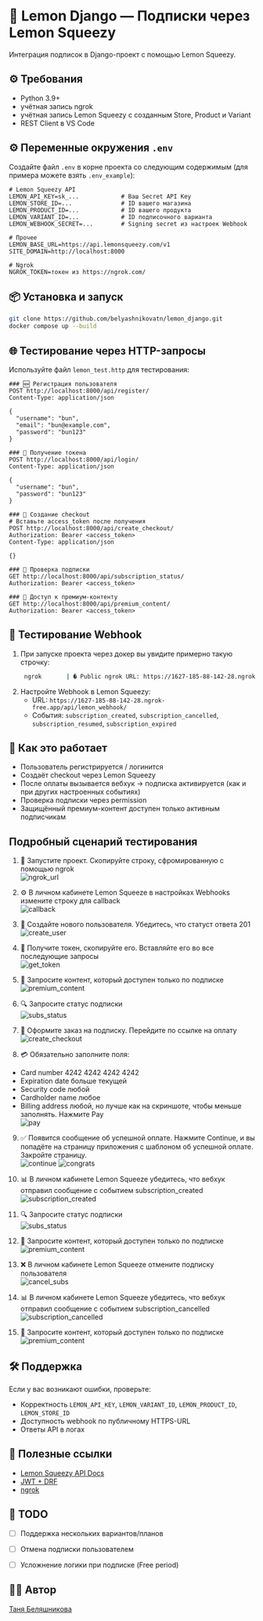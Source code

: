 # 🍋 Lemon Django — Подписки через Lemon Squeezy

Интеграция подписок в Django-проект с помощью Lemon Squeezy.

## ⚙️ Требования

- Python 3.9+
- учётная запись ngrok
- учётная запись Lemon Squeezy с созданным Store, Product и Variant
- REST Client в VS Code


## ⚙️ Переменные окружения `.env`

Создайте файл `.env` в корне проекта со следующим содержимым (для примера можете взять `.env_example`):

```env
# Lemon Squeezy API
LEMON_API_KEY=sk_...            # Ваш Secret API Key
LEMON_STORE_ID=...              # ID вашего магазина
LEMON_PRODUCT_ID=...            # ID вашего продукта
LEMON_VARIANT_ID=...            # ID подписочного варианта
LEMON_WEBHOOK_SECRET=...        # Signing secret из настроек Webhook

# Прочее
LEMON_BASE_URL=https://api.lemonsqueezy.com/v1
SITE_DOMAIN=http://localhost:8000

# Ngrok
NGROK_TOKEN=токен из https://ngrok.com/
```


## 📦 Установка и запуск

```bash
git clone https://github.com/belyashnikovatn/lemon_django.git
docker compose up --build
```

## 🌐 Тестирование через HTTP-запросы

Используйте файл `lemon_test.http` для тестирования:

```http
### 🆕 Регистрация пользователя
POST http://localhost:8000/api/register/
Content-Type: application/json

{
  "username": "bun",
  "email": "bun@example.com",
  "password": "bun123"
}

### 🔑 Получение токена
POST http://localhost:8000/api/login/
Content-Type: application/json

{
  "username": "bun",
  "password": "bun123"
}

### 🧾 Создание checkout
# Вставьте access_token после получения
POST http://localhost:8000/api/create_checkout/
Authorization: Bearer <access_token>
Content-Type: application/json

{}

### 👤 Проверка подписки
GET http://localhost:8000/api/subscription_status/
Authorization: Bearer <access_token>

### 💎 Доступ к премиум-контенту
GET http://localhost:8000/api/premium_content/
Authorization: Bearer <access_token>
```

## 🧪 Тестирование Webhook

1. При запуске проекта через докер вы увидите примерно такую строчку:
   ```bash
    ngrok       | � Public ngrok URL: https://1627-185-88-142-28.ngrok-free.app
   ```
2. Настройте Webhook в Lemon Squeezy:
   - URL: `https://1627-185-88-142-28.ngrok-free.app/api/lemon_webhook/`
   - События: `subscription_created`, `subscription_cancelled`, `subscription_resumed`, `subscription_expired`

## 🧠 Как это работает

- Пользователь регистрируется / логинится
- Создаёт checkout через Lemon Squeezy
- После оплаты вызывается вебхук → подписка активируется (как и при других настроенных событиях)
- Проверка подписки через permission
- Защищённый премиум-контент доступен только активным подписчикам

## Подробный сценарий тестирования
1. 🚀 Запустите проект. Скопируйте строку, сфромированную с помощью ngrok  
![ngrok_url](screens/00.png)

2. ⚙️ В личном кабинете Lemon Squeeze в настройках Webhooks измените строку для callback  
![callback](screens/01.png)

3. 👤 Создайте нового пользователя. Убедитесь, что статуст ответа 201  
![create_user](screens/02.png)

4. 🔑 Получите токен, скопируйте его. Вставляйте его во все последующие запросы  
![get_token](screens/03.png)

5. 💎 Запросите контент, который доступен только по подписке  
![premium_content](screens/04.png)

6. 🔍 Запросите статус подписки  
![subs_status](screens/05.png)

7. 🛒 Оформите заказ на подписку. Перейдите по ссылке на оплату  
![create_checkout](screens/06.png)

8. 💳 Обязательно заполните поля:
- Card number 4242 4242 4242 4242
- Expiration date больше текущей 
- Security code любой 
- Cardholder name любое 
- Billing address любой, но лучше как на скриншоте, чтобы меньше заполнять. Нажмите Pay  
![pay](screens/07.png)

9. ✅ Появится сообщение об успешной оплате. Нажмите Continue, и вы попадёте на страницу приложения с шаблоном об успешной оплате. Закройте страницу.  
![continue](screens/08.png)
![congrats](screens/09.png)


10. 📊 В личном кабинете Lemon Squeeze убедитесь, что вебхук отправил сообщение с событием subscription_created  
![subscription_created](screens/10.png)

11. 🔍 Запросите статус подписки  
![subs_status](screens/11.png)


12. 💎 Запросите контент, который доступен только по подписке  
![premium_content](screens/12.png)

13. ❌ В личном кабинете Lemon Squeeze отмените подписку пользователя  
![cancel_subs](screens/13.png)

14. 📊 В личном кабинете Lemon Squeeze убедитесь, что вебхук отправил сообщение с событием subscription_cancelled  
![subscription_cancelled](screens/14.png)

15. 💎 Запросите контент, который доступен только по подписке  
![premium_content](screens/04.png)



## 🛠️ Поддержка

Если у вас возникают ошибки, проверьте:

- Корректность `LEMON_API_KEY`, `LEMON_VARIANT_ID`, `LEMON_PRODUCT_ID`, `LEMON_STORE_ID`
- Доступность webhook по публичному HTTPS-URL
- Ответы API в логах

## 🔗 Полезные ссылки

- [Lemon Squeezy API Docs](https://docs.lemonsqueezy.com/api)
- [JWT + DRF](https://django-rest-framework-simplejwt.readthedocs.io/)
- [ngrok](https://ngrok.com/)

## 📝 TODO

- [ ] Поддержка нескольких вариантов/планов
- [ ] Отмена подписки пользователем
- [ ] Усложнение логики при подписке (Free period)


## 👩‍💻 Автор

[Таня Беляшникова](https://github.com/belyashnikovatn)
